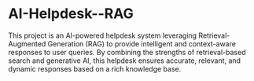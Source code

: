 # AI-Helpdesk--RAG
This project is an AI-powered helpdesk system leveraging Retrieval-Augmented Generation (RAG) to provide intelligent and context-aware responses to user queries. By combining the strengths of retrieval-based search and generative AI, this helpdesk ensures accurate, relevant, and dynamic responses based on a rich knowledge base.
